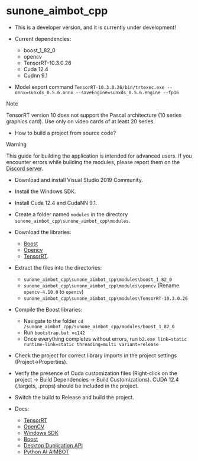 # sunone_aimbot_cpp
 
- This is a developer version, and it is currently under development!
- Current dependencies:
	- boost_1_82_0
	- opencv
	- TensorRT-10.3.0.26
	- Cuda 12.4
	- Cudnn 9.1

- Model export command `TensorRT-10.3.0.26/bin/trtexec.exe --onnx=sunxds_0.5.6.onnx --saveEngine=sunxds_0.5.6.engine --fp16`
> [!NOTE]
> TensorRT version 10 does not support the Pascal architecture (10 series graphics card). Use only on video cards of at least 20 series.

- How to build a project from source code?
> [!WARNING]
> This guide for building the application is intended for advanced users. If you encounter errors while building the modules, please report them on the [Discord server](https://discord.gg/sunone).

- Download and install Visual Studio 2019 Community.
- Install the Windows SDK.
- Install Cuda 12.4 and CudaNN 9.1.
- Create a folder named `modules` in the directory `sunone_aimbot_cpp\sunone_aimbot_cpp\modules`.
- Download the libraries:
  - [Boost](https://disk.yandex.ru/d/O8XkcKeQ3vNDFg)
  - [Opencv](https://disk.yandex.ru/d/TV7XNTwQn3VXPQ)
  - [TensorRT](https://disk.yandex.ru/d/2W-CgOvLQy7OTw).
- Extract the files into the directories:
  - `sunone_aimbot_cpp\sunone_aimbot_cpp\modules\boost_1_82_0`
  - `sunone_aimbot_cpp\sunone_aimbot_cpp\modules\opencv` (Rename `opencv-4.10.0` to `opencv`)
  - `sunone_aimbot_cpp\sunone_aimbot_cpp\modules\TensorRT-10.3.0.26`
- Compile the Boost libraries:
  - Navigate to the folder `cd /sunone_aimbot_cpp/sunone_aimbot_cpp/modules/boost_1_82_0`
  - Run `bootstrap.bat vc142`
  - Once everything completes without errors, run `b2.exe link=static runtime-link=static threading=multi variant=release`
- Check the project for correct library imports in the project settings (Project->Properties).
- Verify the presence of Cuda customization files (Right-click on the project -> Build Dependencies -> Build Customizations). CUDA 12.4 (.targets, .props) should be included in the project.
- Switch the build to Release and build the project.

- Docs:
	- [TensorRT](https://docs.nvidia.com/deeplearning/tensorrt/)
	- [OpenCV](https://docs.opencv.org/4.x/d1/dfb/intro.html)
	- [Windows SDK](https://developer.microsoft.com/en-us/windows/downloads/windows-sdk/)
	- [Boost](https://www.boost.org/)
	- [Desktop Duplication API](https://learn.microsoft.com/en-us/windows/win32/direct3ddxgi/desktop-dup-api)
	- [Python AI AIMBOT](https://github.com/SunOner/sunone_aimbot)